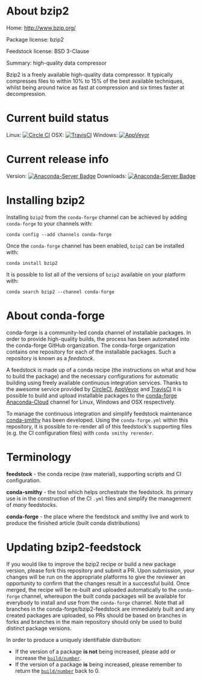 About bzip2
===========

Home: http://www.bzip.org/

Package license: bzip2

Feedstock license: BSD 3-Clause

Summary: high-quality data compressor

Bzip2 is a freely available high-quality data compressor. It typically
compresses files to within 10% to 15% of the best available techniques,
whilst being around twice as fast at compression and six times faster
at decompression.


Current build status
====================

Linux: [![Circle CI](https://circleci.com/gh/conda-forge/bzip2-feedstock.svg?style=shield)](https://circleci.com/gh/conda-forge/bzip2-feedstock)
OSX: [![TravisCI](https://travis-ci.org/conda-forge/bzip2-feedstock.svg?branch=master)](https://travis-ci.org/conda-forge/bzip2-feedstock)
Windows: [![AppVeyor](https://ci.appveyor.com/api/projects/status/github/conda-forge/bzip2-feedstock?svg=True)](https://ci.appveyor.com/project/conda-forge/bzip2-feedstock/branch/master)

Current release info
====================
Version: [![Anaconda-Server Badge](https://anaconda.org/conda-forge/bzip2/badges/version.svg)](https://anaconda.org/conda-forge/bzip2)
Downloads: [![Anaconda-Server Badge](https://anaconda.org/conda-forge/bzip2/badges/downloads.svg)](https://anaconda.org/conda-forge/bzip2)

Installing bzip2
================

Installing `bzip2` from the `conda-forge` channel can be achieved by adding `conda-forge` to your channels with:

```
conda config --add channels conda-forge
```

Once the `conda-forge` channel has been enabled, `bzip2` can be installed with:

```
conda install bzip2
```

It is possible to list all of the versions of `bzip2` available on your platform with:

```
conda search bzip2 --channel conda-forge
```


About conda-forge
=================

conda-forge is a community-led conda channel of installable packages.
In order to provide high-quality builds, the process has been automated into the
conda-forge GitHub organization. The conda-forge organization contains one repository
for each of the installable packages. Such a repository is known as a *feedstock*.

A feedstock is made up of a conda recipe (the instructions on what and how to build
the package) and the necessary configurations for automatic building using freely
available continuous integration services. Thanks to the awesome service provided by
[CircleCI](https://circleci.com/), [AppVeyor](http://www.appveyor.com/)
and [TravisCI](https://travis-ci.org/) it is possible to build and upload installable
packages to the [conda-forge](https://anaconda.org/conda-forge)
[Anaconda-Cloud](http://docs.anaconda.org/) channel for Linux, Windows and OSX respectively.

To manage the continuous integration and simplify feedstock maintenance
[conda-smithy](http://github.com/conda-forge/conda-smithy) has been developed.
Using the ``conda-forge.yml`` within this repository, it is possible to re-render all of
this feedstock's supporting files (e.g. the CI configuration files) with ``conda smithy rerender``.


Terminology
===========

**feedstock** - the conda recipe (raw material), supporting scripts and CI configuration.

**conda-smithy** - the tool which helps orchestrate the feedstock.
                   Its primary use is in the construction of the CI ``.yml`` files
                   and simplify the management of *many* feedstocks.

**conda-forge** - the place where the feedstock and smithy live and work to
                  produce the finished article (built conda distributions)


Updating bzip2-feedstock
========================

If you would like to improve the bzip2 recipe or build a new
package version, please fork this repository and submit a PR. Upon submission,
your changes will be run on the appropriate platforms to give the reviewer an
opportunity to confirm that the changes result in a successful build. Once
merged, the recipe will be re-built and uploaded automatically to the
`conda-forge` channel, whereupon the built conda packages will be available for
everybody to install and use from the `conda-forge` channel.
Note that all branches in the conda-forge/bzip2-feedstock are
immediately built and any created packages are uploaded, so PRs should be based
on branches in forks and branches in the main repository should only be used to
build distinct package versions.

In order to produce a uniquely identifiable distribution:
 * If the version of a package **is not** being increased, please add or increase
   the [``build/number``](http://conda.pydata.org/docs/building/meta-yaml.html#build-number-and-string).
 * If the version of a package **is** being increased, please remember to return
   the [``build/number``](http://conda.pydata.org/docs/building/meta-yaml.html#build-number-and-string)
   back to 0.
